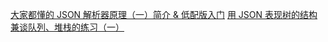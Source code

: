 [大家都懂的 JSON 解析器原理（一）简介 & 低配版入门](https://blog.csdn.net/zhangxin09/article/details/77132093)
[用 JSON 表现树的结构兼谈队列、堆栈的练习（一）](https://blog.csdn.net/zhangxin09/article/details/76566021)